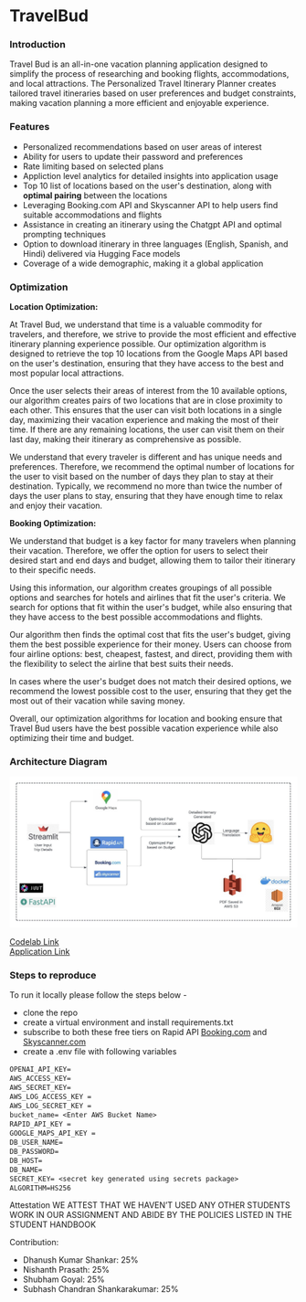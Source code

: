 # TravelBud

### Introduction

Travel Bud is an all-in-one vacation planning application designed to simplify the process of researching and booking flights, accommodations, and local attractions. The Personalized Travel Itinerary Planner creates tailored travel itineraries based on user preferences and budget constraints, making vacation planning a more efficient and enjoyable experience.

### Features

- Personalized recommendations based on user areas of interest
- Ability for users to update their password and preferences
- Rate limiting based on selected plans
- Appliction level analytics for detailed insights into application usage
- Top 10 list of locations based on the user's destination, along with **optimal pairing** between the locations
- Leveraging Booking.com API and Skyscanner API to help users find suitable accommodations and flights
- Assistance in creating an itinerary using the Chatgpt API and optimal prompting techniques
- Option to download itinerary in three languages (English, Spanish, and Hindi) delivered via Hugging Face models
- Coverage of a wide demographic, making it a global application


### Optimization 
**Location Optimization:**

At Travel Bud, we understand that time is a valuable commodity for travelers, and therefore, we strive to provide the most efficient and effective itinerary planning experience possible. Our optimization algorithm is designed to retrieve the top 10 locations from the Google Maps API based on the user's destination, ensuring that they have access to the best and most popular local attractions.

Once the user selects their areas of interest from the 10 available options, our algorithm creates pairs of two locations that are in close proximity to each other. This ensures that the user can visit both locations in a single day, maximizing their vacation experience and making the most of their time. If there are any remaining locations, the user can visit them on their last day, making their itinerary as comprehensive as possible.

We understand that every traveler is different and has unique needs and preferences. Therefore, we recommend the optimal number of locations for the user to visit based on the number of days they plan to stay at their destination. Typically, we recommend no more than twice the number of days the user plans to stay, ensuring that they have enough time to relax and enjoy their vacation.

**Booking Optimization:**

We understand that budget is a key factor for many travelers when planning their vacation. Therefore, we offer the option for users to select their desired start and end days and budget, allowing them to tailor their itinerary to their specific needs.

Using this information, our algorithm creates groupings of all possible options and searches for hotels and airlines that fit the user's criteria. We search for options that fit within the user's budget, while also ensuring that they have access to the best possible accommodations and flights.

Our algorithm then finds the optimal cost that fits the user's budget, giving them the best possible experience for their money. Users can choose from four airline options: best, cheapest, fastest, and direct, providing them with the flexibility to select the airline that best suits their needs.

In cases where the user's budget does not match their desired options, we recommend the lowest possible cost to the user, ensuring that they get the most out of their vacation while saving money.

Overall, our optimization algorithms for location and booking ensure that Travel Bud users have the best possible vacation experience while also optimizing their time and budget.

### Architecture Diagram
<img src="Architecture Diagram.jpeg" alt="Architecture Diagram">



[Codelab Link](url) <br>
[Application Link](url) <br>

### Steps to reproduce
To run it locally please follow the steps below - 
- clone the repo 
- create a virtual environment and install requirements.txt
- subscribe to both these free tiers on Rapid API [Booking.com](https://rapidapi.com/tipsters/api/booking-com) and [Skyscanner.com](https://rapidapi.com/3b-data-3b-data-default/api/skyscanner44/)
- create a .env file with following variables
```
OPENAI_API_KEY=
AWS_ACCESS_KEY=
AWS_SECRET_KEY=
AWS_LOG_ACCESS_KEY = 
AWS_LOG_SECRET_KEY = 
bucket_name= <Enter AWS Bucket Name>
RAPID_API_KEY =
GOOGLE_MAPS_API_KEY =
DB_USER_NAME=
DB_PASSWORD= 
DB_HOST=
DB_NAME= 
SECRET_KEY= <secret key generated using secrets package>
ALGORITHM=HS256
```


Attestation
WE ATTEST THAT WE HAVEN’T USED ANY OTHER STUDENTS WORK IN OUR ASSIGNMENT AND ABIDE BY THE POLICIES LISTED IN THE STUDENT HANDBOOK

Contribution:

- Dhanush Kumar Shankar: 25% 
- Nishanth Prasath: 25%
- Shubham Goyal: 25%
- Subhash Chandran Shankarakumar: 25%
